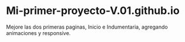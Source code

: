 # Mi-primer-proyecto-V.01.github.io
Mejore las dos primeras paginas, Inicio e Indumentaria, agregando animaciones y responsive.
